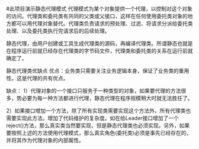 #此项目演示静态代理模式
代理模式为某个对象提供一个代理，以控制对这个对象的访问。代理类和委托类有共同的父类或父接口，这样在任何使用委托类对象的地方都可以用代理对象替代。代理类负责请求的预处理、过滤、将请求分派给委托类处理、以及委托类执行完请求后的后续处理。

静态代理，由用户创建或工具生成代理类的源码，再编译代理类。所谓静态也就是在程序运行前就已经存在代理类的字节码文件，代理类和委托类的关系在运行前就确定了。

静态代理类优缺点
优点：业务类只需要关注业务逻辑本身，保证了业务类的重用性。这是代理的共有优点。

缺点：
1）代理对象的一个接口只服务于一种类型的对象，如果要代理的方法很多，势必要为每一种方法都进行代理，静态代理在程序规模稍大时就无法胜任了。

2）如果接口增加一个方法，除了所有实现类需要实现这个方法外，所有代理类也需要实现此方法。增加了代码维护的复杂度。如在给Leader接口增加了一个reject()方法，那么真实类当然要实现，但是静态代理类也必须实现。另外，如果要按照上述的方法使用代理模式，那么真实角色(委托类)必须是事先已经存在的，并将其作为代理对象的内部属性。
